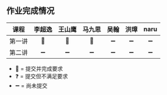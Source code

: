 ## 作业完成情况

| 课程        | 李超逸 | 王山鹰 | 马九思 | 吴翰   | 洪璋   | naru  |
| ---------- |:-----:|:-----:|:-----:|:-----: |:-----:|:-----:|
| 第一讲      | 💯    | 💯     | 💯    | ➖     | ➖     | ➖    |
| 第二讲      | ➖    | ➖     | ➖    | ➖     | ➖     | ➖    |

* 💯 = 提交并完成要求
* ❓ = 提交但不满足要求
* ➖ = 尚未提交
